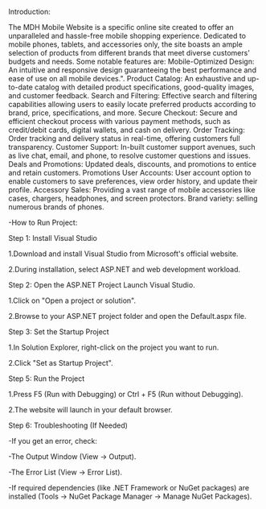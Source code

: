 Introduction:

The MDH Mobile Website is a specific online site created to offer an unparalleled and hassle-free mobile shopping experience. 
Dedicated to mobile phones, tablets, and accessories only, the site boasts an ample selection of products from different brands that meet diverse customers'
budgets and needs. Some notable features are:
Mobile-Optimized Design: An intuitive and responsive design guaranteeing the best performance and ease of use on all mobile devices.".
Product Catalog: An exhaustive and up-to-date catalog with detailed product specifications, good-quality images, and customer feedback.
Search and Filtering: Effective search and filtering capabilities allowing users to easily locate preferred products according to brand, price, specifications, and more.
Secure Checkout: Secure and efficient checkout process with various payment methods, such as credit/debit cards, digital wallets, and cash on delivery.
Order Tracking: Order tracking and delivery status in real-time, offering customers full transparency.
Customer Support: In-built customer support avenues, such as live chat, email, and phone, to resolve customer questions and issues.
Deals and Promotions: Updated deals, discounts, and promotions to entice and retain customers.
Promotions
User Accounts: User account option to enable customers to save preferences, view order history, and update their profile.
Accessory Sales: Providing a vast range of mobile accessories like cases, chargers, headphones, and screen protectors.
Brand variety: selling numerous brands of phones.

-How to Run Project:

Step 1: Install Visual Studio

1.Download and install Visual Studio from Microsoft's official website.

2.During installation, select ASP.NET and web development workload.

Step 2: Open the ASP.NET Project Launch Visual Studio.

1.Click on "Open a project or solution".

2.Browse to your ASP.NET project folder and open the Default.aspx file.

Step 3: Set the Startup Project

1.In Solution Explorer, right-click on the project you want to run.

2.Click "Set as Startup Project".

Step 5: Run the Project

1.Press F5 (Run with Debugging) or Ctrl + F5 (Run without Debugging).

2.The website will launch in your default browser.

Step 6: Troubleshooting (If Needed)

-If you get an error, check:

-The Output Window (View → Output).

-The Error List (View → Error List).

-If required dependencies (like .NET Framework or NuGet packages) are installed (Tools → NuGet Package Manager → Manage NuGet Packages).
